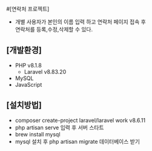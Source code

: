 #[연락처 프로젝트]
- 개별 사용자가 본인의 이름 입력 하고 연락처 페이지 접속 후<br>연락처를 등록,수정,삭제할 수 있다.

## [개발환경]
- PHP v8.1.8
    - Laravel v8.83.20
- MySQL
- JavaScript

## [설치방법]
- composer create-project laravel/laravel work v8.6.11
- php artisan serve 입력 후 서버 스타트 
- brew install mysql
- mysql 설치 후 php artisan migrate 데이터베이스 받기

